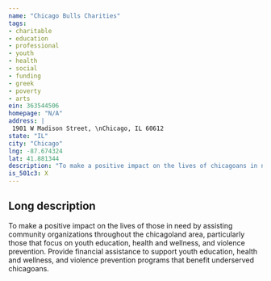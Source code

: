```yaml
---
name: "Chicago Bulls Charities"
tags:
- charitable
- education
- professional
- youth
- health
- social
- funding
- greek
- poverty
- arts
ein: 363544506
homepage: "N/A"
address: |
 1901 W Madison Street, \nChicago, IL 60612
state: "IL"
city: "Chicago"
lng: -87.674324
lat: 41.881344
description: "To make a positive impact on the lives of chicagoans in need. "
is_501c3: X
---
```


## Long description

To make a positive impact on the lives of those in need by assisting community organizations throughout the chicagoland area, particularly those that focus on youth education, health and wellness, and violence prevention. Provide financial assistance to support youth education, health and wellness, and violence prevention programs that benefit underserved chicagoans. 
